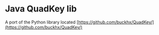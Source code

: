 # Java QuadKey lib



A port of the Python library located [https://github.com/buckhx/QuadKey/](https://github.com/buckhx/QuadKey/)